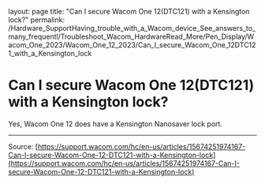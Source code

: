 layout: page
title: "Can I secure Wacom One 12(DTC121) with a Kensington lock?"
permalink: /Hardware_SupportHaving_trouble_with_a_Wacom_device_See_answers_to_many_frequentl/Troubleshoot_Wacom_HardwareRead_More/Pen_Display/Wacom_One_2023/Wacom_One_12_2023/Can_I_secure_Wacom_One_12DTC121_with_a_Kensington_lock

# Can I secure Wacom One 12(DTC121) with a Kensington lock?

Yes, Wacom One 12 does have a Kensington Nanosaver lock port.

---
Source: [https://support.wacom.com/hc/en-us/articles/15674251974167-Can-I-secure-Wacom-One-12-DTC121-with-a-Kensington-lock](https://support.wacom.com/hc/en-us/articles/15674251974167-Can-I-secure-Wacom-One-12-DTC121-with-a-Kensington-lock)
